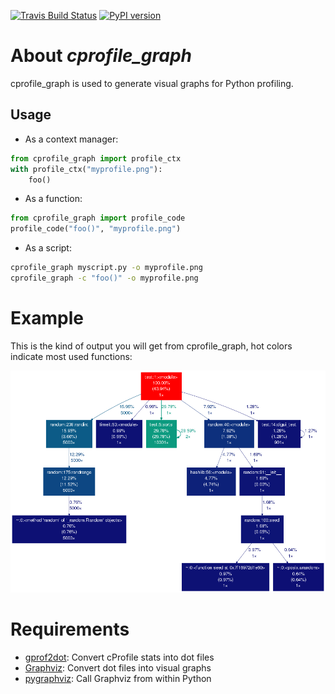 [![Travis Build Status](https://img.shields.io/travis/campos-ddc/cprofile_graph.svg)](https://travis-ci.org/campos-ddc/cprofile_graph)
[![PyPI version](https://img.shields.io/pypi/v/cprofile_graph.svg)](https://pypi.python.org/pypi/cprofile_graph)

# About _cprofile_graph_

cprofile_graph is used to generate visual graphs for Python profiling.

## Usage

* As a context manager:

```python
from cprofile_graph import profile_ctx
with profile_ctx("myprofile.png"):
    foo()
```

* As a function:

```python
from cprofile_graph import profile_code
profile_code("foo()", "myprofile.png")
```

* As a script:

```bash
cprofile_graph myscript.py -o myprofile.png
cprofile_graph -c "foo()" -o myprofile.png
```

# Example

This is the kind of output you will get from cprofile_graph, hot colors indicate most used functions:

![Sample](sample.png)

# Requirements

  * [gprof2dot](https://github.com/jrfonseca/gprof2dot): Convert cProfile stats into dot files
  * [Graphviz](http://www.graphviz.org/Download.php): Convert dot files into visual graphs
  * [pygraphviz](http://pygraphviz.github.io/): Call Graphviz from within Python
